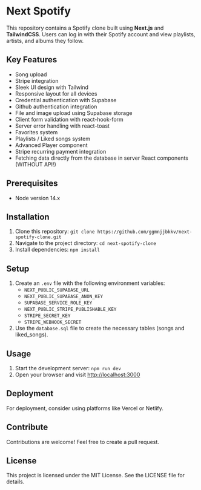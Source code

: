 # Next Spotify

This repository contains a Spotify clone built using **Next.js** and **TailwindCSS**. Users can log in with their Spotify account and view playlists, artists, and albums they follow.

## Key Features

- Song upload
- Stripe integration
- Sleek UI design with Tailwind
- Responsive layout for all devices
- Credential authentication with Supabase
- Github authentication integration
- File and image upload using Supabase storage
- Client form validation with react-hook-form
- Server error handling with react-toast
- Favorites system
- Playlists / Liked songs system
- Advanced Player component
- Stripe recurring payment integration
- Fetching data directly from the database in server React components (WITHOUT API!)

## Prerequisites

- Node version 14.x

## Installation

1. Clone this repository: `git clone https://github.com/ggmnjjbkkv/next-spotify-clone.git`
2. Navigate to the project directory: `cd next-spotify-clone`
3. Install dependencies: `npm install`

## Setup

1. Create an `.env` file with the following environment variables:
   - `NEXT_PUBLIC_SUPABASE_URL`
   - `NEXT_PUBLIC_SUPABASE_ANON_KEY`
   - `SUPABASE_SERVICE_ROLE_KEY`
   - `NEXT_PUBLIC_STRIPE_PUBLISHABLE_KEY`
   - `STRIPE_SECRET_KEY`
   - `STRIPE_WEBHOOK_SECRET`
2. Use the `database.sql` file to create the necessary tables (songs and liked_songs).

## Usage

1. Start the development server: `npm run dev`
2. Open your browser and visit [http://localhost:3000](http://localhost:3000)

## Deployment

For deployment, consider using platforms like Vercel or Netlify.

## Contribute

Contributions are welcome! Feel free to create a pull request.

## License

This project is licensed under the MIT License. See the LICENSE file for details.
